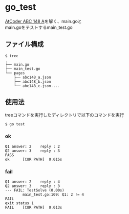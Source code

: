 # go_test

[AtCoder ABC 148 A](https://atcoder.jp/contests/abc148/tasks/abc148_a)を解く、main.goと  
main.goをテストするmain_test.go

## ファイル構成
```
$ tree
.
├── main.go
├── main_test.go
└── pages
    ├── abc148_a.json
    ├── abc148_b.json
    └── abc148_c.json....
```

## 使用法
treeコマンドを実行したディレクトリで以下のコマンドを実行
```
$ go test
```
### ok
```
Q1 answer: 2    reply : 2
Q2 answer: 3    reply : 3
PASS
ok      [CUR PATH]  0.015s
```

### fail
```
Q1 answer: 2    reply : 4
Q2 answer: 3    reply : 3
--- FAIL: TestSolve (0.00s)
        main_test.go:109: Q1: 2 != 4
FAIL
exit status 1
FAIL    [CUR PATH]  0.013s
```